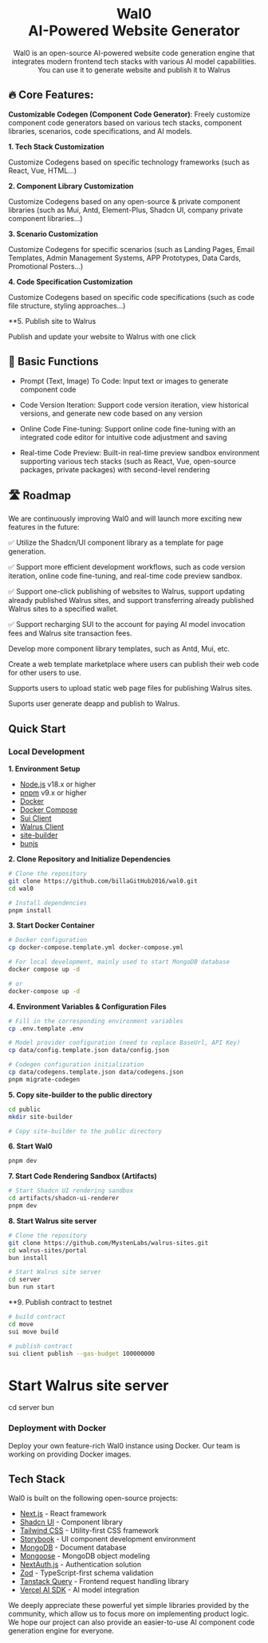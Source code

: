 <div align="center">

<h1 align="center" style="border-bottom: none">
    <b>
        Wal0<br>
    </b>
    AI-Powered Website Generator<br>
</h1>

Wal0 is an open-source AI-powered website code generation engine that integrates modern frontend tech stacks with various AI model capabilities. You can use it to generate website and publish it to Walrus

</div>

## 🔥 Core Features:

**Customizable Codegen (Component Code Generator)**: Freely customize component code generators based on various tech stacks, component libraries, scenarios, code specifications, and AI models.

**1. Tech Stack Customization**

Customize Codegens based on specific technology frameworks (such as React, Vue, HTML...)

**2. Component Library Customization**

Customize Codegens based on any open-source & private component libraries (such as Mui, Antd, Element-Plus, Shadcn UI, company private component libraries...)

**3. Scenario Customization**

Customize Codegens for specific scenarios (such as Landing Pages, Email Templates, Admin Management Systems, APP Prototypes, Data Cards, Promotional Posters...)

**4. Code Specification Customization**

Customize Codegens based on specific code specifications (such as code file structure, styling approaches...)

**5. Publish site to Walrus

Publish and update your website to Walrus with one click


## 🌟 Basic Functions

- Prompt (Text, Image) To Code: Input text or images to generate component code

- Code Version Iteration: Support code version iteration, view historical versions, and generate new code based on any version

- Online Code Fine-tuning: Support online code fine-tuning with an integrated code editor for intuitive code adjustment and saving

- Real-time Code Preview: Built-in real-time preview sandbox environment supporting various tech stacks (such as React, Vue, open-source packages, private packages) with second-level rendering

## 🛣️ Roadmap

We are continuously improving Wal0 and will launch more exciting new features in the future:

✅ Utilize the Shadcn/UI component library as a template for page generation.

✅ Support more efficient development workflows, such as code version iteration, online code fine-tuning, and real-time code preview sandbox.

✅ Support one-click publishing of websites to Walrus, support updating already published Walrus sites, and support transferring already published Walrus sites to a specified wallet.

✅ Support recharging SUI to the account for paying AI model invocation fees and Walrus site transaction fees.

Develop more component library templates, such as Antd, Mui, etc.

Create a web template marketplace where users can publish their web code for other users to use.

Supports users to upload static web page files for publishing Walrus sites.

Suports user generate deapp and publish to Walrus.


## Quick Start

### Local Development

**1. Environment Setup**

- [Node.js](https://nodejs.org/) v18.x or higher
- [pnpm](https://pnpm.io/) v9.x or higher
- [Docker](https://www.docker.com/products/docker-desktop/)
- [Docker Compose](https://docs.docker.com/compose/install/)
- [Sui Client](https://docs.sui.io/guides/developer/getting-started/sui-install)
- [Walrus Client](https://docs.sui.io/guides/developer/getting-started/sui-install)
- [site-builder](https://docs.wal.app/walrus-sites/tutorial-install.html#installing-the-site-builder)
- [bunjs](https://bun.sh/)

**2. Clone Repository and Initialize Dependencies**

```bash
# Clone the repository
git clone https://github.com/billaGitHub2016/wal0.git
cd wal0

# Install dependencies
pnpm install
```

**3. Start Docker Container**

```bash
# Docker configuration
cp docker-compose.template.yml docker-compose.yml

# For local development, mainly used to start MongoDB database
docker compose up -d

# or
docker-compose up -d
```

**4. Environment Variables & Configuration Files**

```bash
# Fill in the corresponding environment variables
cp .env.template .env

# Model provider configuration (need to replace BaseUrl, API Key)
cp data/config.template.json data/config.json

# Codegen configuration initialization
cp data/codegens.template.json data/codegens.json
pnpm migrate-codegen
```

**5. Copy site-builder to the public directory**

```bash
cd public
mkdir site-builder

# Copy site-builder to the public directory
```

**6. Start Wal0**

```bash
pnpm dev
```

**7. Start Code Rendering Sandbox (Artifacts)**

```bash
# Start Shadcn UI rendering sandbox
cd artifacts/shadcn-ui-renderer
pnpm dev
```
**8. Start Walrus site server**

```bash
# Clone the repository
git clone https://github.com/MystenLabs/walrus-sites.git
cd walrus-sites/portal
bun install

# Start Walrus site server
cd server
bun run start
```
**9. Publish contract to testnet

```bash
# build contract
cd move
sui move build

# publish contract
sui client publish --gas-budget 100000000 
```

# Start Walrus site server
cd server
bun 

### Deployment with Docker

Deploy your own feature-rich Wal0 instance using Docker. Our team is working on providing Docker images.

## Tech Stack

Wal0 is built on the following open-source projects:

- [Next.js](https://github.com/vercel/next.js) - React framework
- [Shadcn UI](https://ui.shadcn.com/) - Component library
- [Tailwind CSS](https://github.com/tailwindlabs/tailwindcss) - Utility-first CSS framework
- [Storybook](https://github.com/storybookjs/storybook) - UI component development environment
- [MongoDB](https://github.com/mongodb/mongo) - Document database
- [Mongoose](https://github.com/Automattic/mongoose) - MongoDB object modeling
- [NextAuth.js](https://github.com/nextauthjs/next-auth) - Authentication solution
- [Zod](https://github.com/colinhacks/zod) - TypeScript-first schema validation
- [Tanstack Query](https://github.com/tanstack/query) - Frontend request handling library
- [Vercel AI SDK](https://github.com/vercel/ai) - AI model integration

We deeply appreciate these powerful yet simple libraries provided by the community, which allow us to focus more on implementing product logic. We hope our project can also provide an easier-to-use AI component code generation engine for everyone.

